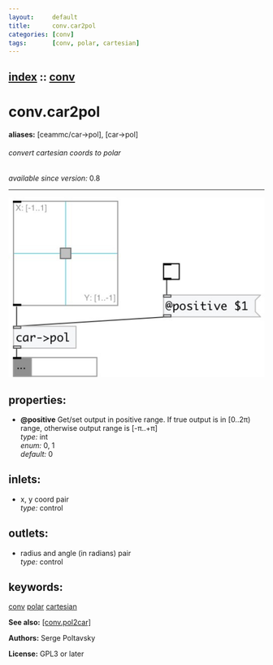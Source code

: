 ```yaml
---
layout:     default
title:      conv.car2pol
categories: [conv]
tags:       [conv, polar, cartesian]
---
```

[index](index.html) :: [conv](category_conv.html)
---

# conv.car2pol
**aliases:** [ceammc/car-&gt;pol], [car-&gt;pol]


###### convert cartesian coords to polar

*available since version:* 0.8

---




[![example](../examples/img/conv.car2pol.jpg)](../examples/pd/conv.car2pol.pd)







## properties:

* **@positive** 
Get/set output in positive range. If true output is in [0..2π) range, otherwise output
range is [-π..+π]<br>
_type:_ int<br>
_enum:_ 0, 1<br>
_default:_ 0<br>



## inlets:

* x, y coord pair<br>
_type:_ control



## outlets:

* radius and angle (in radians) pair<br>
_type:_ control



## keywords:

[conv](keywords/conv.html)
[polar](keywords/polar.html)
[cartesian](keywords/cartesian.html)



**See also:**
[\[conv.pol2car\]](conv.pol2car.html)




**Authors:** Serge Poltavsky




**License:** GPL3 or later





